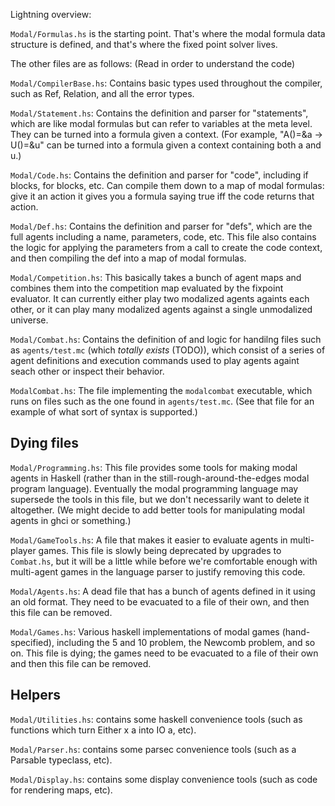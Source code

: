 Lightning overview:

`Modal/Formulas.hs` is the starting point. That's where the modal formula data
structure is defined, and that's where the fixed point solver lives.

The other files are as follows: (Read in order to understand the code)

`Modal/CompilerBase.hs`: Contains basic types used throughout the compiler,
such as Ref, Relation, and all the error types.

`Modal/Statement.hs`: Contains the definition and parser for "statements",
which are like modal formulas but can refer to variables at the meta level.
They can be turned into a formula given a context. (For example, "A()=&a
→ U()=&u" can be turned into a formula given a context containing both a and
u.)

`Modal/Code.hs`: Contains the definition and parser for "code", including if
blocks, for blocks, etc. Can compile them down to a map of modal formulas: give
it an action it gives you a formula saying true iff the code returns that
action.

`Modal/Def.hs`: Contains the definition and parser for "defs", which are the
full agents including a name, parameters, code, etc. This file also contains
the logic for applying the parameters from a call to create the code context,
and then compiling the def into a map of modal formulas.

`Modal/Competition.hs`: This basically takes a bunch of agent maps and combines
them into the competition map evaluated by the fixpoint evaluator. It can
currently either play two modalized agents againts each other, or it can play
many modalized agents against a single unmodalized universe.

`Modal/Combat.hs`: Contains the definition of and logic for handilng files such
as `agents/test.mc` (which *totally exists* (TODO)), which consist of a series
of agent definitions and execution commands used to play agents againt seach
other or inspect their behavior.

`ModalCombat.hs`: The file implementing the `modalcombat` executable, which
runs on files such as the one found in `agents/test.mc`. (See that file for
an example of what sort of syntax is supported.)

Dying files
-----------

`Modal/Programming.hs`: This file provides some tools for making modal agents
in Haskell (rather than in the still-rough-around-the-edges modal program
language). Eventually the modal programming language may supersede the tools in
this file, but we don't necessarily want to delete it altogether. (We might
decide to add better tools for manipulating modal agents in ghci or something.)

`Modal/GameTools.hs`: A file that makes it easier to evaluate agents in
multi-player games. This file is slowly being deprecated by upgrades to
`Combat.hs`, but it will be a little while before we're comfortable enough with
multi-agent games in the language parser to justify removing this code.

`Modal/Agents.hs`: A dead file that has a bunch of agents defined in it using
an old format. They need to be evacuated to a file of their own, and then this
file can be removed.

`Modal/Games.hs`: Various haskell implementations of modal games
(hand-specified), including the 5 and 10 problem, the Newcomb problem, and so
on. This file is dying; the games need to be evacuated to a file of their own
and then this file can be removed.

Helpers
-------

`Modal/Utilities.hs`: contains some haskell convenience tools (such as
functions which turn Either x a into IO a, etc).

`Modal/Parser.hs`: contains some parsec convenience tools (such as a Parsable
typeclass, etc).

`Modal/Display.hs`: contains some display convenience tools (such as code for
rendering maps, etc).
